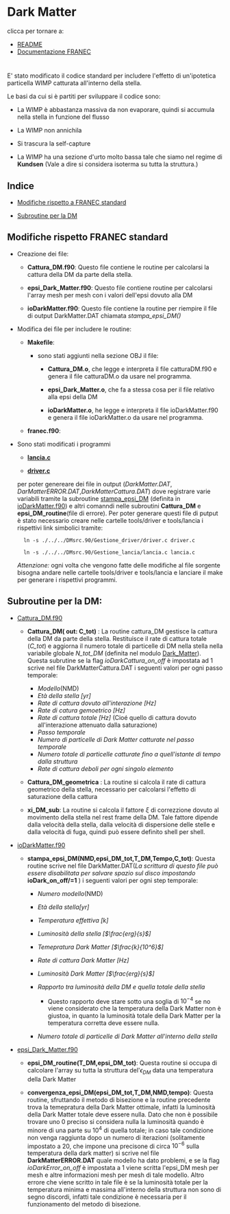 # Dark Matter
clicca per tornare a:
- [README](../../README.md)
- [Documentazione FRANEC](../Documentazione.md)

#
E'  stato modificato il codice standard per includere l'effetto di un'ipotetica particella WIMP catturata all'interno della stella.

Le basi da cui si è partiti per sviluppare il codice sono:

- La WIMP è abbastanza massiva da non evaporare, quindi si accumula nella stella in funzione del flusso

- La WIMP non annichila

- Si trascura la self-capture

- La WIMP ha una sezione d'urto molto bassa tale che siamo nel regime di **Kundsen** (Vale a dire si considera isoterma su tutta la struttura.)

## Indice
- [Modifiche rispetto a FRANEC standard](#modifiche-rispetto-franec-standard)

- [Subroutine per la DM](#subroutine-per-la-dm)

## Modifiche rispetto FRANEC  standard
- Creazione dei file:

    - **Cattura_DM.f90**: Questo file contiene le routine per calcolarsi la cattura della DM da parte della stella.

    - **epsi_Dark_Matter.f90**: Questo file contiene routine per calcolarsi l'array mesh per mesh con i valori dell'epsi dovuto alla DM

    - **ioDarkMatter.f90**: Questo file contiene la routine per riempire il file di output DarkMatter.DAT chiamata *stampa_epsi_DM()*

- Modifica dei file per includere le routine:

    - **Makefile**: 
        - sono stati aggiunti nella sezione OBJ il file:
            - **Cattura_DM.o**, che legge e interpreta il file catturaDM.f90 e genera il file catturaDM.o da usare nel programma.

            - **epsi_Dark_Matter.o**, che fa a stessa cosa per il file relativo alla epsi della DM

            - **ioDarkMatter.o**, he legge e interpreta il file ioDarkMatter.f90 e genera il file ioDarkMatter.o da usare nel programma.

    - **franec.f90**:

- Sono stati modificati i programmi
    - [**lancia.c**](./../../Gestione_lancia/lancia.c)

    - [**driver.c**](./../../Gestione_driver/driver.c)

    per poter genereare dei file in output (*DarkMatter.DAT*, *DarMatterERROR.DAT*,*DarkMatterCattura.DAT*) dove registrare varie variabili tramite la subroutine [stampa_epsi_DM](Subroutine/epsi_Dark_Matter.md) (definita in [ioDarkMatter.f90](./../../ioDarkMatter.f90)) e altri comanndi nelle subroutini **Cattura_DM** e **epsi_DM_routine**(file di errore). Per poter generare questi file di putput è stato necessario creare nelle cartelle tools/driver e tools/lancia i rispettivi link simbolici tramite:
        
        ln -s ./../../DMsrc.90/Gestione_driver/driver.c driver.c

        ln -s ./../../DMsrc.90/Gestione_lancia/lancia.c lancia.c

    *Attenzione:* ogni volta che vengono fatte delle modifiche al file sorgente bisogna andare nelle cartelle tools/driver e tools/lancia e lanciare il make per generare i rispettivi programmi.


## Subroutine per la DM:

- [Cattura_DM.f90](../../Cattura_DM.f90)

    - **Cattura_DM( out: C_tot)** : La routine cattura_DM gestisce la cattura della DM da parte della stella. Restituisce il rate di cattura totale (*C_tot*) e aggiorna il numero totale di particelle di DM nella stella nella variabile globale *N_tot_DM* (definita nel modulo [Dark_Matter](./../../moduli.f90)). Questa subrutine se la flag *ioDarkCattura_on_off* è impostata ad 1 scrive nel file DarkMatterCattura.DAT i seguenti valori per ogni passo temporale:

        - *Modello*(NMD)
        - *Età della stella [yr]*
        - *Rate di cattura dovuto all'interazione [Hz]*
        - *Rate di catura gemoetrico [Hz]*
        - *Rate di cattura totale [Hz]* (Cioé quello di cattura dovuto all'interazione attenuato dalla saturazione)
        - *Passo temporale*
        - *Numero di particelle di Dark Matter catturate nel passo temporale*
        - *Numero totale di particelle catturate fino a quell'istante di tempo dalla struttura*
        - *Rate di cattura deboli per ogni singolo elemento*

    - **Cattura_DM_geometrica** : La routine si calcola il rate di cattura geometrico della stella, necessario per calcolarsi l'effetto di saturazione della cattura

    - **xi_DM_sub**: La routine si calcola il fattore $\xi$ di correzzione dovuto al movimento della stella nel rest frame della DM. Tale fattore dipende dalla velocità della stella, dalla velocità di dispersione delle stelle e dalla velocità di fuga, quindi può essere definito shell per shell.

- [ioDarkMatter.f90](../../ioDarkMatter.f90)

    - **stampa_epsi_DM(NMD,epsi_DM_tot,T_DM,Tempo,C_tot)**: Questa routine scrive nel file DarkMatter.DAT(*La scrittura di questo file può essere disabilitata per salvare spazio sul disco impostando* **ioDark_on_off/=1** ) i seguenti valori per ogni step temporale:

        - *Numero modello*(NMD)
        - *Età della stella[yr]*
        - *Temperatura effettiva [$k$]*
        - *Luminosità della stella [$\frac{erg}{s}$]*
        - *Temepratura Dark Matter [$\frac{k}{10^6}$]*
        - *Rate di cattura Dark Matter [$Hz$]*
        - *Luminosità Dark Matter [$\frac{erg}{s}$]*
        - *Rapporto tra luminosità della DM e quella totale della stella*

            - Questo rapporto deve stare sotto una soglia di $10^{-4}$ se no viene considerato che la temperatura della Dark Matter non è giustoa, in quanto la luminosità totale della Dark Matter per la temperatura corretta deve essere nulla.

        - *Numero totale di particelle di Dark Matter all'interno della stella*

- [epsi_Dark_Matter.f90](../../epsi_Dark_Matter.f90)

    - **epsi_DM_routine(T_DM,epsi_DM_tot)**: Questa routine si occupa di calcolare l'array su tutta la struttura del'$\epsilon_{DM}$ data una temperatura della Dark Matter

    - **convergenza_epsi_DM(epsi_DM_tot,T_DM,NMD,tempo)**: Questa routine, sfruttando il metodo di bisezione e la routine precedente trova la temepratura della Dark Matter ottimale, infatti la luminosità della Dark Matter totale deve essere nulla. Dato che non è possibile trovare uno 0 preciso si considera nulla la luminosità quando è minore di una parte su $10^4$ di quella totale; in caso tale condizione non venga raggiunta dopo un numero di iterazioni (solitamente impostato a 20, che impone una precisone di circa $10^{-6}$ sulla temperatura della dark matter) si scrive nel file **DarkMatterERROR.DAT** quale modello ha dato problemi, e se la flag *ioDarkError_on_off* è impostata a 1 viene scritta l'epsi_DM mesh per mesh e altre informazioni mesh per mesh di tale modello. Altro errore che viene scritto in tale file è se la luminosità totale per la temperatura minima e massima all'interno della struttura non sono di segno discordi, infatti tale condizione è necessaria per il funzionamento del metodo di bisezione. 


